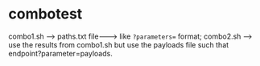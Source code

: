 # combotest
combo1.sh --> paths.txt file---> like `?parameters=` format; 
combo2.sh --> use the results from combo1.sh but use the payloads file such that endpoint?parameter=payloads.
